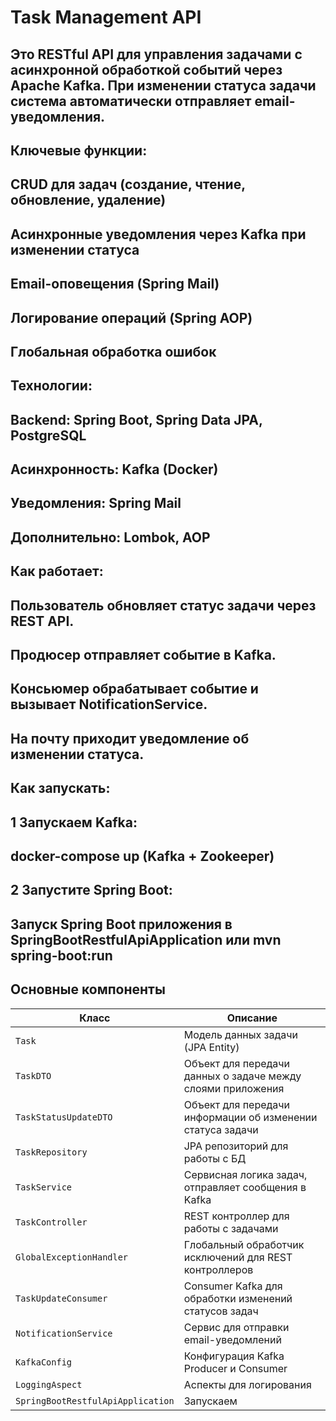 # Task Management API

## Это RESTful API для управления задачами с асинхронной обработкой событий через Apache Kafka. При изменении статуса задачи система автоматически отправляет email-уведомления.

## Ключевые функции:
## CRUD для задач (создание, чтение, обновление, удаление)
## Асинхронные уведомления через Kafka при изменении статуса
## Email-оповещения (Spring Mail)
## Логирование операций (Spring AOP)
## Глобальная обработка ошибок

## Технологии:

## Backend: Spring Boot, Spring Data JPA, PostgreSQL
## Асинхронность: Kafka (Docker)
## Уведомления: Spring Mail
## Дополнительно: Lombok, AOP
## Как работает:

## Пользователь обновляет статус задачи через REST API.
## Продюсер отправляет событие в Kafka.
## Консьюмер обрабатывает событие и вызывает NotificationService.
## На почту приходит уведомление об изменении статуса.

## Как запускать:

## 1 Запускаем Kafka:
## docker-compose up (Kafka + Zookeeper)

## 2 Запустите Spring Boot:
## Запуск Spring Boot приложения в SpringBootRestfulApiApplication или mvn spring-boot:run

## Основные компоненты

| Класс                   | Описание                                                    |
|-------------------------|-------------------------------------------------------------|
| `Task`                 | Модель данных задачи (JPA Entity)                           |
| `TaskDTO`                 | Объект для передачи данных о задаче между слоями приложения |
| `TaskStatusUpdateDTO`       | Объект для передачи информации об изменении статуса задачи  |
| `TaskRepository`       | JPA репозиторий для работы с БД                             |
| `TaskService`          | Сервисная логика задач, отправляет сообщения в Kafka        |
| `TaskController`       | REST контроллер для работы с задачами                       |
| `GlobalExceptionHandler` | Глобальный обработчик исключений для REST контроллеров      |
| `TaskUpdateConsumer` | Consumer Kafka для обработки изменений статусов задач       |
| `NotificationService` | Сервис для отправки email-уведомлений                       |
| `KafkaConfig` | Конфигурация Kafka Producer и Consumer                      |
| `LoggingAspect` | Аспекты для логирования                                     |
| `SpringBootRestfulApiApplication` | Запускаем                                                   |